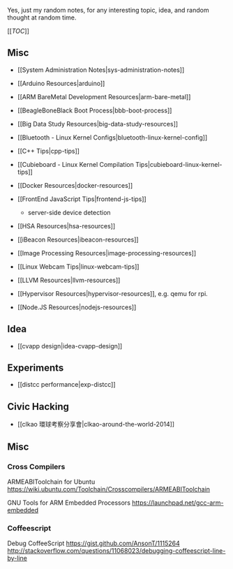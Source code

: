 Yes, just my random notes, for any interesting topic, idea, and random thought at random time.

[[_TOC_]]

## Misc

- [[System Administration Notes|sys-administration-notes]]

- [[Arduino Resources|arduino]]

- [[ARM BareMetal Development Resources|arm-bare-metal]]

- [[BeagleBoneBlack Boot Process|bbb-boot-process]]

- [[Big Data Study Resources|big-data-study-resources]]

- [[Bluetooth - Linux Kernel Configs|bluetooth-linux-kernel-config]]

- [[C++ Tips|cpp-tips]]

- [[Cubieboard - Linux Kernel Compilation Tips|cubieboard-linux-kernel-tips]]

- [[Docker Resources|docker-resources]]

- [[FrontEnd JavaScript Tips|frontend-js-tips]]
  - server-side device detection

- [[HSA Resources|hsa-resources]]

- [[iBeacon Resources|ibeacon-resources]]

- [[Image Processing Resources|image-processing-resources]]

- [[Linux Webcam Tips|linux-webcam-tips]]

- [[LLVM Resources|llvm-resources]]

- [[Hypervisor Resources|hypervisor-resources]], e.g. qemu for rpi.

- [[Node.JS Resources|nodejs-resources]]

## Idea

- [[cvapp design|idea-cvapp-design]]


## Experiments

- [[distcc performance|exp-distcc]]


## Civic Hacking

- [[clkao 環球考察分享會|clkao-around-the-world-2014]]



## Misc

### Cross Compilers

ARMEABIToolchain for Ubuntu
https://wiki.ubuntu.com/Toolchain/Crosscompilers/ARMEABIToolchain


GNU Tools for ARM Embedded Processors
https://launchpad.net/gcc-arm-embedded


### Coffeescript

Debug CoffeeScript
https://gist.github.com/AnsonT/1115264
http://stackoverflow.com/questions/11068023/debugging-coffeescript-line-by-line 